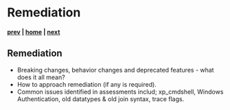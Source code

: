 # Remediation

#### [prev](./discoveryandassessment.md) | [home](./readme.md)  | [next](./migrationplanning.md)

## Remediation
* Breaking changes, behavior changes and deprecated features - what does it all mean?
* How to approach remediation (if any is required).
* Common issues identified in assessments includ; xp_cmdshell, Windows Authentication, old datatypes & old join syntax, trace flags.
